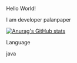 Hello World!

I am developer palanpaper 

[![Anurag's GitHub stats](https://github-readme-stats.vercel.app/api?username=palanpaper)](https://github.com/anuraghazra/github-readme-stats)

Language

java
